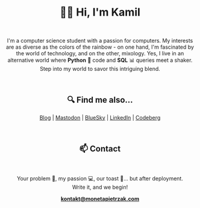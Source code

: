<h1 align="center">👨‍💻 Hi, I'm Kamil</h1>
<br>
<p align="center">
I'm a computer science student with a passion for computers. My interests are as diverse as the colors of the rainbow - on one hand, I'm fascinated by the world of technology, and on the other, mixology. Yes, I live in an alternative world where <b>Python</b> 🐍 code and <b>SQL</b> 📊 queries meet a shaker. Step into my world to savor this intriguing blend.
</p>
<br>
<h2 align="center">🔍 Find me also...</h2>
<p align="center">
  <a href="https://www.monetapietrzak.com">Blog</a> |
  <a href="https://mastodon.social/@MonetaPietrzak">Mastodon</a> |
  <a href="https://bsky.app/profile/kamilpietrzak.bsky.social">BlueSky</a> |
  <a href="https://www.linkedin.com/in/kamil-pietrzak-wroc/" alt="Link to profile Kamil Pietrzak 'Moneta' in LinkedIn.">LinkedIn</a> |
  <a href="https://codeberg.org/KamilPietrzak">Codeberg</a>
</p>
<br>
<h2 align="center">📫 Contact</h2>
<br>
<p align="center">Your problem 🌟, my passion 💻, our toast 🥂... but after deployment. <br>
Write it, and we begin!
</p>
<p align="center"><a href="mailto:kontakt@monetapietrzak.com"><b>kontakt@monetapietrzak.com</b></a></p>
